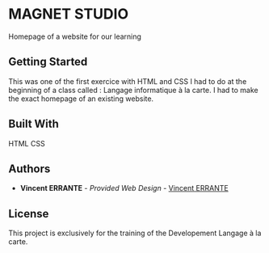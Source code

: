 # MAGNET STUDIO

Homepage of a website for our learning 


## Getting Started

This was one of the first exercice with HTML and CSS I had to do at the beginning of a class called : Langage informatique à la carte.
I had to make the exact homepage of an existing website.


## Built With

HTML
CSS


## Authors

  - **Vincent ERRANTE** - *Provided Web Design* -
    [Vincent ERRANTE](https://storycom.fr/)

## License

This project is exclusively for the training of the Developement Langage à la carte.

